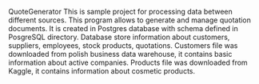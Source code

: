 QuoteGenerator
This is sample project for processing data between different sources.
This program allows to generate and manage quotation documents.
It is created in Postgres database with schema defined in PosgreSQL directory.
Database store information about customers, suppliers, employees, stock products, quotations. 
Customers file was downloaded from polish business data warehouse, it contains basic information about active companies.
Products file was downloaded from Kaggle, it contains information about cosmetic products.

